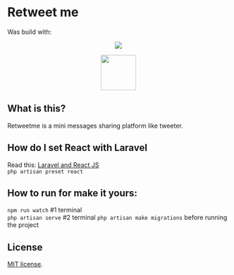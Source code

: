 #  Retweet me
Was build with:

<p align="center"><img src="https://laravel.com/assets/img/components/logo-laravel.svg"></p>
<p align="center"><img src="https://upload.wikimedia.org/wikipedia/commons/a/a7/React-icon.svg" width="80px"></p>

## What is this?
Retweetme is a mini messages sharing platform like tweeter.

## How do I set React with Laravel
Read this:
[Laravel and React JS](https://laravel.com/docs/5.6/frontend#using-react)\
`php artisan preset react`

## How to run for make it yours:
`npm run watch` #1 terminal\
`php artisan serve` #2 terminal
`php artisan make migrations` before running the project

## License
[MIT license](https://opensource.org/licenses/MIT).
